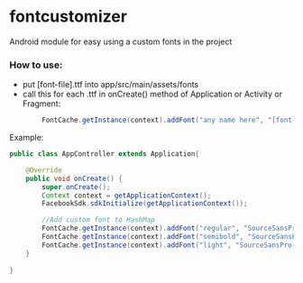 # fontcustomizer
Android module for easy using a custom fonts in the project

### How to use:
* put [font-file].ttf into app/src/main/assets/fonts
* call this for each .ttf in onCreate() method of Application or Activity or Fragment:
```java
        FontCache.getInstance(context).addFont("any name here", "[font-file].ttf");
```

Example:
```java
public class AppController extends Application{

    @Override
    public void onCreate() {
        super.onCreate();
        Context context = getApplicationContext();
        FacebookSdk.sdkInitialize(getApplicationContext());

        //Add custom font to HashMap
        FontCache.getInstance(context).addFont("regular", "SourceSansPro-Regular.ttf");
        FontCache.getInstance(context).addFont("semibold", "SourceSansPro-Semibold.ttf");
        FontCache.getInstance(context).addFont("light", "SourceSansPro-Light.ttf");
    }
    
}   
```

